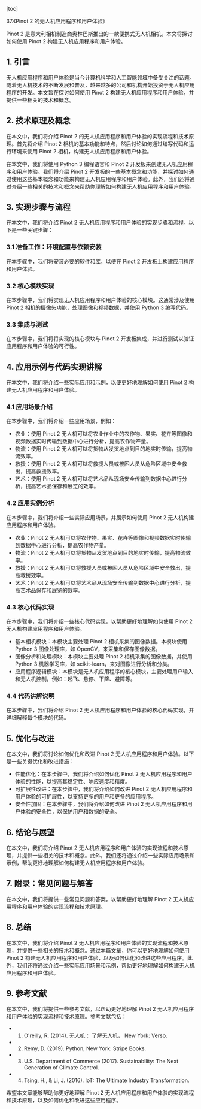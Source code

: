 
[toc]                    
                
                
37.《Pinot 2 的无人机应用程序和用户体验》

Pinot 2 是意大利相机制造商奥林巴斯推出的一款便携式无人机相机。本文将探讨如何使用 Pinot 2 构建无人机应用程序和用户体验。

## 1. 引言

无人机应用程序和用户体验是当今计算机科学和人工智能领域中备受关注的话题。随着无人机技术的不断发展和普及，越来越多的公司和机构开始投资于无人机应用程序的开发。本文旨在探讨如何使用 Pinot 2 构建无人机应用程序和用户体验，并提供一些相关的技术和概念。

## 2. 技术原理及概念

在本文中，我们将介绍 Pinot 2 的无人机应用程序和用户体验的实现流程和技术原理。首先将介绍 Pinot 2 相机的基本功能和特点，然后讨论如何通过编写代码和运行环境来使用 Pinot 2 相机，构建无人机应用程序和用户体验。

在本文中，我们将使用 Python 3 编程语言和 Pinot 2 开发板来创建无人机应用程序和用户体验。我们将介绍 Pinot 2 开发板的一些基本概念和功能，并探讨如何通过使用这些基本概念和功能来构建无人机应用程序和用户体验。此外，我们还将通过介绍一些相关的技术和概念来帮助你理解如何构建无人机应用程序和用户体验。

## 3. 实现步骤与流程

在本文中，我们将介绍 Pinot 2 无人机应用程序和用户体验的实现步骤和流程。以下是一些关键步骤：

### 3.1 准备工作：环境配置与依赖安装

在本步骤中，我们将安装必要的软件和库，以便在 Pinot 2 开发板上构建应用程序和用户体验。

### 3.2 核心模块实现

在本步骤中，我们将实现无人机应用程序和用户体验的核心模块。这通常涉及使用 Pinot 2 相机的摄像头功能，处理图像和视频数据，并使用 Python 3 编写代码。

### 3.3 集成与测试

在本步骤中，我们将将实现的核心模块与 Pinot 2 开发板集成，并进行测试以验证应用程序和用户体验的可行性。

## 4. 应用示例与代码实现讲解

在本文中，我们将介绍一些实际应用和示例，以便更好地理解如何使用 Pinot 2 构建无人机应用程序和用户体验。

### 4.1 应用场景介绍

在本步骤中，我们将介绍一些应用场景，例如：

* 农业：使用 Pinot 2 无人机可以将农业作业中的农作物、果实、花卉等图像和视频数据实时传输到数据中心进行分析，提高农作物产量。
* 物流：使用 Pinot 2 无人机可以将货物从发货地点到目的地实时传输，提高物流效率。
* 救援：使用 Pinot 2 无人机可以将救援人员或被困人员从危险区域中安全救出，提高救援效率。
* 艺术：使用 Pinot 2 无人机可以将艺术品从现场安全传输到数据中心进行分析，提高艺术品保存和展览的效率。

### 4.2 应用实例分析

在本步骤中，我们将介绍一些实际应用场景，并展示如何使用 Pinot 2 无人机构建应用程序和用户体验。

* 农业：Pinot 2 无人机可以将农作物、果实、花卉等图像和视频数据实时传输到数据中心进行分析，提高农作物产量。
* 物流：Pinot 2 无人机可以将货物从发货地点到目的地实时传输，提高物流效率。
* 救援：Pinot 2 无人机可以将救援人员或被困人员从危险区域中安全救出，提高救援效率。
* 艺术：Pinot 2 无人机可以将艺术品从现场安全传输到数据中心进行分析，提高艺术品保存和展览的效率。

### 4.3 核心代码实现

在本步骤中，我们将介绍一些核心代码实现，以帮助更好地理解如何使用 Pinot 2 无人机构建应用程序和用户体验。

* 基本相机模块：本模块主要处理 Pinot 2 相机采集的图像数据。本模块使用 Python 3 图像处理库，如 OpenCV，来采集和保存图像数据。
* 图像分析和处理模块：本模块主要处理 Pinot 2 相机采集的图像数据，并使用 Python 3 机器学习库，如 scikit-learn，来对图像进行分析和分类。
* 应用程序逻辑模块：本模块是无人机应用程序的核心模块，主要处理用户输入和无人机控制，例如：起飞、悬停、下降、避障等。

### 4.4 代码讲解说明

在本步骤中，我们将介绍 Pinot 2 无人机应用程序和用户体验的核心代码实现，并详细解释每个模块的代码。

## 5. 优化与改进

在本文中，我们将讨论如何优化和改进 Pinot 2 无人机应用程序和用户体验。以下是一些关键优化和改进措施：

* 性能优化：在本步骤中，我们将介绍如何优化 Pinot 2 无人机应用程序和用户体验的性能，以提高其稳定性、响应速度和精度。
* 可扩展性改进：在本步骤中，我们将介绍如何改进 Pinot 2 无人机应用程序和用户体验的可扩展性，以支持更多的用户和更多的应用程序。
* 安全性加固：在本步骤中，我们将介绍如何改进 Pinot 2 无人机应用程序和用户体验的安全性，以保护用户和数据的安全。

## 6. 结论与展望

在本文中，我们将介绍 Pinot 2 无人机应用程序和用户体验的实现流程和技术原理，并提供一些相关的技术和概念。此外，我们还将通过介绍一些实际应用场景和示例，帮助更好地理解如何构建无人机应用程序和用户体验。

## 7. 附录：常见问题与解答

在本文中，我们将提供一些常见问题和答案，以帮助更好地理解 Pinot 2 无人机应用程序和用户体验的实现流程和技术原理。

## 8. 总结

在本文中，我们将介绍 Pinot 2 无人机应用程序和用户体验的实现流程和技术原理，并提供一些相关的技术和概念。通过本篇文章，你可以更好地理解如何使用 Pinot 2 构建无人机应用程序和用户体验，以及如何优化和改进这些应用程序。此外，我们还将通过介绍一些实际应用场景和示例，帮助更好地理解如何构建无人机应用程序和用户体验。

## 9. 参考文献

在本文中，我们将提供一些参考文献，以帮助更好地理解 Pinot 2 无人机应用程序和用户体验的实现流程和技术原理。参考文献包括：

* 1. O'reilly, R. (2014). 无人机： 了解无人机， New York: Verso.
* 2. Remy, D. (2019). Python, New York: Stripe Books.
* 3. U.S. Department of Commerce (2017). Sustainability: The Next Generation of Climate Control.
* 4. Tsing, H., & Li, J. (2016). IoT: The Ultimate Industry Transformation.

希望本文章能够帮助你更好地理解 Pinot 2 无人机应用程序和用户体验的实现流程和技术原理，以及如何优化和改进这些应用程序。

